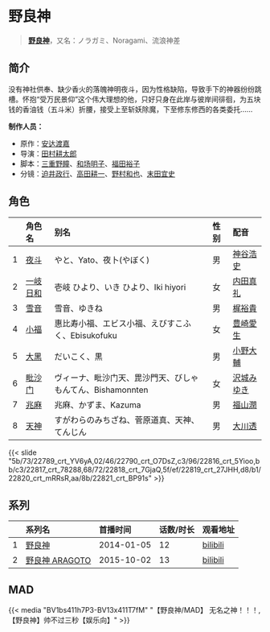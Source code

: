 # 野良神


> <u>**[野良神](http://bgm.tv/subject/82572)**</u>，又名：ノラガミ、Noragami、流浪神差

## 简介


没有神社供奉、缺少香火的落魄神明夜斗，因为性格缺陷，导致手下的神器纷纷跳槽。怀抱“受万民景仰”这个伟大理想的他，只好只身在此岸与彼岸间徘徊，为五块钱的香油钱（五斗米）折腰，接受上至斩妖除魔，下至修东修西的各类委托……

**制作人员：**
- 原作：[安达渡嘉](http://bgm.tv/person/9530)
- 导演：[田村耕太郎](http://bgm.tv/person/11563)
- 脚本：[三重野瞳](http://bgm.tv/person/3704)、[和场明子](http://bgm.tv/person/13080)、[福田裕子](http://bgm.tv/person/3761)
- 分镜：[迫井政行](http://bgm.tv/person/3107)、[高田耕一](http://bgm.tv/person/12743)、[野村和也](http://bgm.tv/person/9860)、[末田宜史](http://bgm.tv/person/14755)

## 角色

|     |   角色名   |   别名  | 性别 |  配音  |
|:--- |:------  |:----      |:---  |:--   |
| 1 | [夜斗](http://bgm.tv/character/22789) | やと、Yato、夜卜(やぼく) | 男 | [神谷浩史](http://bgm.tv/person/4232) |
| 2 | [一岐日和](http://bgm.tv/character/22790) | 壱岐 ひより、いき ひより、Iki hiyori | 女 | [内田真礼](http://bgm.tv/person/6724) |
| 3 | [雪音](http://bgm.tv/character/22816) | 雪音、ゆきね | 男 | [梶裕貴](http://bgm.tv/person/5209) |
| 4 | [小福](http://bgm.tv/character/22817) | 惠比寿小福、エビス小福、えびすこふく、Ebisukofuku | 女 | [豊崎愛生](http://bgm.tv/person/5001) |
| 5 | [大黑](http://bgm.tv/character/22818) | だいこく、黒 | 男 | [小野大輔](http://bgm.tv/person/4456) |
| 6 | [毗沙门](http://bgm.tv/character/22819) | ヴィーナ、毗沙门天、毘沙門天、びしゃもんてん、Bishamonnten | 女 | [沢城みゆき](http://bgm.tv/person/4244) |
| 7 | [兆麻](http://bgm.tv/character/22820) | 兆麻、かずま、Kazuma | 男 | [福山潤](http://bgm.tv/person/3818) |
| 8 | [天神](http://bgm.tv/character/22821) | すがわらのみちざね、菅原道真、天神、てんじん | 男 | [大川透](http://bgm.tv/person/4131) |

{{< slide "5b/73/22789_crt_YV6yA,02/46/22790_crt_O7DsZ,c3/96/22816_crt_5Yioo,bb/c3/22817_crt_78288,68/72/22818_crt_7GjaQ,5f/ef/22819_crt_27JHH,d8/b1/22820_crt_mRRsR,aa/8b/22821_crt_BP91s" >}}

## 系列

|     |   系列名   |   首播时间  | 话数/时长  | 观看地址 |
|:---  |:------    |:----      |:---       |:---  |
| 1 |[野良神](https://bgm.tv/subject/82572)| 2014-01-05 | 12 | [bilibili](https://www.bilibili.com/bangumi/play/ep88209)  |
| 2 |[野良神 ARAGOTO](https://bgm.tv/subject/129988)| 2015-10-02 | 13 | [bilibili](https://www.bilibili.com/bangumi/play/ss2732)  |


## MAD

{{< media  "BV1bs411h7P3-BV13x411T7fM"
"【野良神/MAD】 无名之神！！！,【野良神】帅不过三秒【娱乐向】"  >}}
